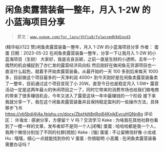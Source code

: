 # 闲鱼卖露营装备一整年，月入 1-2W 的小蓝海项目分享

> 原文：[`www.yuque.com/for_lazy/thfiu8/fxlwcsmdk9d2osd3`](https://www.yuque.com/for_lazy/thfiu8/fxlwcsmdk9d2osd3)

<ne-h2 id="519d2d60" data-lake-id="519d2d60"><ne-heading-ext><ne-heading-anchor></ne-heading-anchor><ne-heading-fold></ne-heading-fold></ne-heading-ext><ne-heading-content><ne-text id="u96d1c2d6">(精华帖)(122 赞)闲鱼卖露营装备一整年，月入 1-2W 的小蓝海项目分享</ne-text></ne-heading-content></ne-h2> <ne-p id="u1b043fdc" data-lake-id="u1b043fdc"><ne-text id="ud9fd8040">作者： 蛋蛋</ne-text></ne-p> <ne-p id="u516a3dc8" data-lake-id="u516a3dc8"><ne-text id="u9aae6751">日期：2023-05-22</ne-text></ne-p> <ne-p id="uda0fe1a0" data-lake-id="uda0fe1a0"><ne-text id="u7c878479">在闲鱼卖露营装备一整年，分享一下让我月入 1-2W 的小蓝海项目（生财）</ne-text> <ne-text id="ua68c0214">大家好，我是吉良吉颖，之前一直是生财的小透明，去年一个偶然的机会捕捉到了亦仁发的露营经济风向标</ne-text> <ne-text id="u96a43498">然后刚好在做闲鱼无货源项目也一直没什么起色，就着手开始卖露营装备。从最开始的一天 100 多到后来每天 1000 多，目前做这个项目最多的一天净利润 4000+</ne-text></ne-p> <ne-p id="u6833e798" data-lake-id="u6833e798"><ne-text id="uc401e0e3">到今天刚好是在闲鱼卖露营装备卖了一整年，目前通过这个项目变现了小 20W。直至今日也是稳定月入 1.5W+</ne-text></ne-p> <ne-p id="u5b4d9bf3" data-lake-id="u5b4d9bf3"><ne-text id="u974faacb">露营活动一定是这两年最火的休闲项目之一了，同时它带来的消费市场也给我们做电商的带来了很多赚钱机会，今年又进入了露营这块一年中最赚钱的一个阶段</ne-text></ne-p> <ne-p id="uc6cd96ad" data-lake-id="uc6cd96ad"><ne-text id="u89f52c3e">接下来我就分享一下，我在这个闲鱼卖露营装备并且保持稳定盈利的一些操作方法，具体移步飞书</ne-text> [<ne-text id="ud42bef24">https://vb5bdj4t4a.feishu.cn/docx/ZbxHdt8nRoi64KxjkEvcuHQNn8g</ne-text>](https://vb5bdj4t4a.feishu.cn/docx/ZbxHdt8nRoi64KxjkEvcuHQNn8g)</ne-p> <ne-hole id="u413414a1" data-lake-id="u413414a1"><ne-card data-card-name="hr" data-card-type="block" id="wyh1B" data-event-boundary="card"><ne-p id="u23a33a75" data-lake-id="u23a33a75"><ne-text id="u655149a2">评论区：</ne-text></ne-p> <ne-p id="u13ca2346" data-lake-id="u13ca2346"><ne-text id="ue120a729">许海龙 : 感谢分享，方便留个 V 吗？交流学习</ne-text> <ne-text id="u9a12715a">Keke : 为啥我在其他社群也看到了一模一样的文章，发布者却不是同一个人[闭嘴]</ne-text> <ne-text id="uee2d11d1">蛋蛋 : 哈哈哈都是我一个人，我两个微信分别加了不同的社群[捂脸]</ne-text> <ne-text id="uf37b5e9c">Keke : [强]</ne-text> <ne-text id="u147c157a">蛋蛋 : 不让留微信好像</ne-text> <ne-text id="u800d6bdb">小龙成 Hu : 嘻嘻，细心一点就能找到你的 V</ne-text> <ne-text id="u4fc03c54">蛋蛋 : 你很聪明</ne-text> <ne-text id="ucc72fb78">小恶魔 : 在闲鱼卖露营装备需要办证吗？</ne-text></ne-p></ne-card></ne-hole>